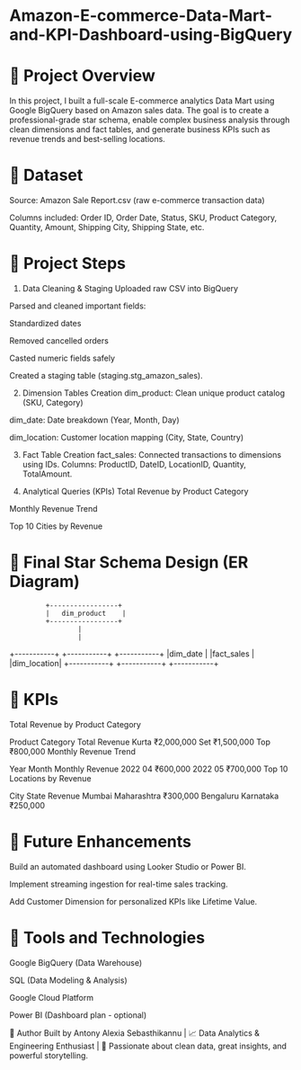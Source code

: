 # Amazon-E-commerce-Data-Mart-and-KPI-Dashboard-using-BigQuery

# 📌 Project Overview
In this project, I built a full-scale E-commerce analytics Data Mart using Google BigQuery based on Amazon sales data.
The goal is to create a professional-grade star schema, enable complex business analysis through clean dimensions and fact tables, and generate business KPIs such as revenue trends and best-selling locations.

# 📌 Dataset
Source: Amazon Sale Report.csv (raw e-commerce transaction data)

Columns included: Order ID, Order Date, Status, SKU, Product Category, Quantity, Amount, Shipping City, Shipping State, etc.

# 📌 Project Steps
1. Data Cleaning & Staging
Uploaded raw CSV into BigQuery

Parsed and cleaned important fields:

Standardized dates

Removed cancelled orders

Casted numeric fields safely

Created a staging table (staging.stg_amazon_sales).

2. Dimension Tables Creation
dim_product: Clean unique product catalog (SKU, Category)

dim_date: Date breakdown (Year, Month, Day)

dim_location: Customer location mapping (City, State, Country)

3. Fact Table Creation
fact_sales:
Connected transactions to dimensions using IDs.
Columns: ProductID, DateID, LocationID, Quantity, TotalAmount.

4. Analytical Queries (KPIs)
Total Revenue by Product Category

Monthly Revenue Trend

Top 10 Cities by Revenue

# 📌 Final Star Schema Design (ER Diagram)

             +-----------------+
             |   dim_product    |
             +-----------------+
                     |
                     |
+-----------+   +-----------+   +-----------+
|dim_date   |   |fact_sales |   |dim_location|
+-----------+   +-----------+   +-----------+
# 📌  KPIs
Total Revenue by Product Category

Product Category	Total Revenue
Kurta	₹2,000,000
Set	₹1,500,000
Top	₹800,000
Monthly Revenue Trend

Year	Month	Monthly Revenue
2022	04	₹600,000
2022	05	₹700,000
Top 10 Locations by Revenue

City	State	Revenue
Mumbai	Maharashtra	₹300,000
Bengaluru	Karnataka	₹250,000

# 📌 Future Enhancements
Build an automated dashboard using Looker Studio or Power BI.

Implement streaming ingestion for real-time sales tracking.

Add Customer Dimension for personalized KPIs like Lifetime Value.

# 📌 Tools and Technologies
Google BigQuery (Data Warehouse)

SQL (Data Modeling & Analysis)

Google Cloud Platform

Power BI (Dashboard plan - optional)

📌 Author
Built by Antony Alexia Sebasthikannu | 📈 Data Analytics & Engineering Enthusiast |
🚀 Passionate about clean data, great insights, and powerful storytelling.

